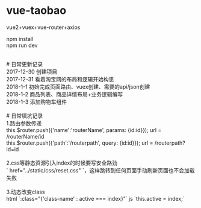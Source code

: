 # vue-taobao
vue2+vuex+vue-router+axios

npm install
<br/>
npm run dev

<br/>
# 日常更新记录
<br/>
2017-12-30 创建项目<br/>
2017-12-31 看着淘宝网的布局和逻辑开始构思<br/>
2018-1-1 初始完成页面路由、vuex创建、需要的api/json创建<br/>
2018-1-2 商品列表、商品详情布局+业务逻辑编写<br/>
2018-1-3 添加购物车组件<br/>
<br/>
# 日常填坑记录
<br/>
1.路由参数传递
<br/>
this.$router.push({'name':'routerName', params: {id:id}}); url = /routerName/id
<br/>
this.$router.push({'path':'/routerpath', query: {id:id}}); url = /routerpath?id=id
<br/>
<br/>
2.css等静态资源引入index的时候要写安全路劲
<br/>
` href="../static/css/reset.css" `，这样跳转到任何页面手动刷新页面也不会加载失败
<br/>
<br/>
3.动态改变class
<br/>
html `:class="{'class-name' : active === index}"`  js `this.active = index;`
